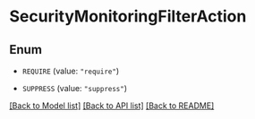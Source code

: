 # SecurityMonitoringFilterAction

## Enum

- `REQUIRE` (value: `"require"`)

- `SUPPRESS` (value: `"suppress"`)

[[Back to Model list]](../README.md#documentation-for-models) [[Back to API list]](../README.md#documentation-for-api-endpoints) [[Back to README]](../README.md)
